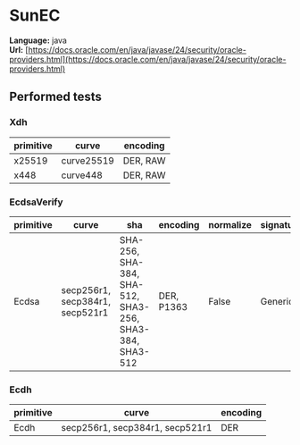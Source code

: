 # SunEC

**Language:**
java\
**Url:**
[https://docs.oracle.com/en/java/javase/24/security/oracle-providers.html](https://docs.oracle.com/en/java/javase/24/security/oracle-providers.html)

## Performed tests

### Xdh

| primitive | curve | encoding |
| --- | --- | --- |
| x25519 | curve25519 | DER, RAW |
| x448 | curve448 | DER, RAW |

### EcdsaVerify

| primitive | curve | sha | encoding | normalize | signatureGeneration |
| --- | --- | --- | --- | --- | --- |
| Ecdsa | secp256r1, secp384r1, secp521r1 | SHA-256, SHA-384, SHA-512, SHA3-256, SHA3-384, SHA3-512 | DER, P1363 | False | Generic |

### Ecdh

| primitive | curve | encoding |
| --- | --- | --- |
| Ecdh | secp256r1, secp384r1, secp521r1 | DER |
